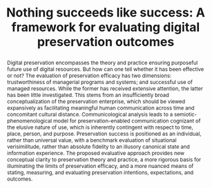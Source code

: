 ---
abstract: 'Digital preservation encompasses the theory and practice ensuring purposeful
  future use of digital resources. But how can one tell whether it has been effective
  or not? The evaluation of preservation efficacy has two dimensions: trustworthiness
  of managerial programs and systems; and successful use of managed resources. While
  the former has received extensive attention, the latter has been little investigated.
  This stems from an insufficiently broad conceptualization of the preservation enterprise,
  which should be viewed expansively as facilitating meaningful human communication
  across time and concomitant cultural distance. Communicological analysis leads to
  a semiotic- phenomenological model for preservation-enabled communication cognizant
  of the elusive nature of use, which is inherently contingent with respect to time,
  place, person, and purpose. Preservation success is positioned as an individual,
  rather than universal value, with a benchmark evaluation of situational verisimilitude,
  rather than absolute fidelity to an illusory canonical state and information experience.
  The proposed evaluative approach provides new conceptual clarity to preservation
  theory and practice, a more rigorous basis for illuminating the limits of preservation
  efficacy, and a more nuanced means of stating, measuring, and evaluating preservation
  intentions, expectations, and outcomes.'
creators:
- Abrams, Stephen
date: null
document_url: https://services.phaidra.univie.ac.at/api/object/o:922204/download
grand_parent: iPRES
institutions: []
keywords:
- boston
landing_page_url: https://phaidra.univie.ac.at/o:922204
language: eng
layout: publication
license: CC BY 4.0 International
notes_url: null
parent: iPRES 2018
presentation_url: null
publication_type: paper
size: 578528
source_name: iPRES
title: 'Nothing succeeds like success: A framework for evaluating digital preservation
  outcomes'
year: 2018
---